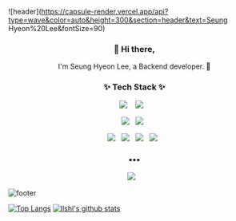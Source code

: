 ![header](https://capsule-render.vercel.app/api?type=wave&color=auto&height=300&section=header&text=Seung Hyeon%20Lee&fontSize=90)

<h3 align="center"> 👋 Hi there,</h3>
<p align="center">
I'm Seung Hyeon Lee, a Backend developer. 🌱 <br>
</p>

<h3 align="center">✨ Tech Stack ✨ </h3>

<p align="center">
  <img src="https://img.shields.io/badge/java%20-%2314354C.svg?&style=for-the-badge&logo=python&logoColor=white"/>&nbsp;&nbsp;&nbsp;
  <img src="https://img.shields.io/badge/typescript%20-%2343853D.svg?&style=for-the-badge&logo=node.js&logoColor=white"/>&nbsp;&nbsp;&nbsp;
</p>
<p align="center">
  <img src="https://img.shields.io/badge/Spring%20-%2320232a.svg?&style=flat-square&logo=react&logoColor=%2361DAFB"/>&nbsp;&nbsp;
  <img src="https://img.shields.io/badge/express-092E20?style=flat-square&logo=Django&logoColor=white"/>&nbsp;&nbsp;
</p>
<p align="center">
  <img src="https://img.shields.io/badge/mysql%20-%232C5263.svg?&style=flat-square&logo=jenkins&logoColor=white"/>&nbsp;&nbsp;
  <img src="https://img.shields.io/badge/mongoDB%20-%230db7ed.svg?&style=flat-square&logo=docker&logoColor=white"/>&nbsp;&nbsp;
  <img src="https://img.shields.io/badge/AWS%20-%23326ce5.svg?&style=fflat-square&logo=kubernetes&logoColor=white"/>&nbsp;&nbsp;
  <img src="https://img.shields.io/badge/Git%20-%23F37626.svg?&style=flat-square&logo=Jupyter&logoColor=white" />&nbsp;&nbsp;
</p>

<h3 align="center">•••</h3>

<p align="center" align="right">
  <a target="_blank" href="https://llshl.tistory.com/"><img src="https://img.shields.io/badge/Blog-%2312100E.svg?&style=flat-square&logo=dev.to&logoColor=white" /></a>&nbsp;&nbsp;&nbsp;
</p>

![footer](https://capsule-render.vercel.app/api?type=wave&color=auto&height=200&section=footer&text=%20&fontSize=90)

[![Top Langs](https://github-readme-stats.vercel.app/api/top-langs/?username=llshl&layout=demo)](https://github.com/llshl/github-readme-stats)
[![llshl's github stats](https://github-readme-stats.vercel.app/api?username=llshl)](https://github.com/llshl/github-readme-stats)
